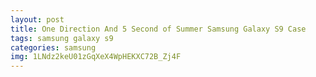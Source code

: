 ```yaml
---
layout: post
title: One Direction And 5 Second of Summer Samsung Galaxy S9 Case
tags: samsung galaxy s9
categories: samsung
img: 1LNdz2keU01zGqXeX4WpHEKXC72B_Zj4F
---
```

